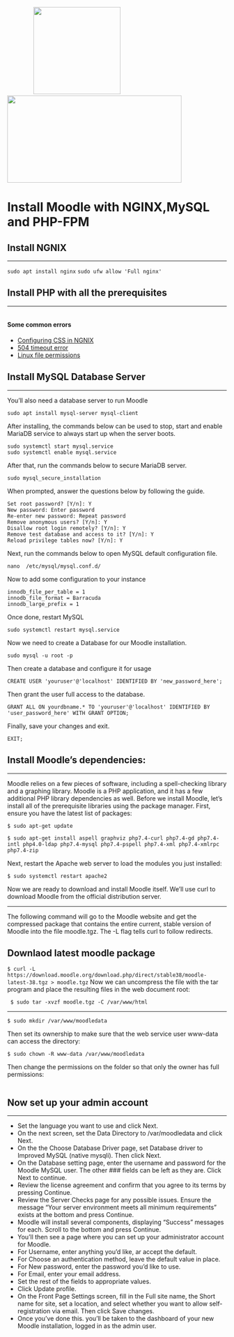 &emsp;&emsp;&emsp;&emsp; <img src="/images/moodlelogo.png" width="200" height="200"/>  &emsp;&emsp;&emsp; <img src="/images/NGINX.png" height="200" width="400"/>
# Install Moodle with NGINX,MySQL and PHP-FPM
## Install NGNIX
***
```sudo apt install nginx```
```sudo ufw allow 'Full nginx'```
## Install PHP with all the prerequisites
***
```sudo apt install php libapache2-mod-php php-mysql php-fpm php  php-mcrypt php-cli php-mysql php-gd php-imagick php-recode php-tidy php-xmlrpc
```
#### Some common errors
* [Configuring CSS in NGNIX](/nginx_confrigution_for_CSS.md)
* [504 timeout error](/504_timeout_error_while_installing.md)
* [Linux file permissions](/changing_file_permissions.md)

## Install MySQL Database Server
***
You’ll also need a database server to run Moodle

```sudo apt install mysql-server mysql-client```

After installing, the commands below can be used to stop, start and enable MariaDB service to always start up when the server boots.

```sudo systemctl stop mysql.service
sudo systemctl start mysql.service
sudo systemctl enable mysql.service
```
After that, run the commands below to secure MariaDB server.

```sudo mysql_secure_installation```

When prompted, answer the questions below by following the guide.

```Enter current password for root (enter for none): Press Enter
Set root password? [Y/n]: Y
New password: Enter password
Re-enter new password: Repeat password
Remove anonymous users? [Y/n]: Y
Disallow root login remotely? [Y/n]: Y
Remove test database and access to it? [Y/n]: Y
Reload privilege tables now? [Y/n]: Y
```
Next, run the commands below to open MySQL default configuration file.

```nano  /etc/mysql/mysql.conf.d/```

Now to add some configuration to your instance

```default_storage_engine = innodb
innodb_file_per_table = 1
innodb_file_format = Barracuda
innodb_large_prefix = 1
```
Once done, restart MySQL

```sudo systemctl restart mysql.service```

Now we need to create a Database for our Moodle installation.

```sudo mysql -u root -p```

Then create a database and configure it for usage

```CREATE DATABASE yourdbname;
CREATE USER 'youruser'@'localhost' IDENTIFIED BY 'new_password_here';
```
Then grant the user full access to the database.

```GRANT ALL ON yourdbname.* TO 'youruser'@'localhost' IDENTIFIED BY 'user_password_here' WITH GRANT OPTION;```

Finally, save your changes and exit.

```FLUSH PRIVILEGES;
EXIT;
```
## Install Moodle’s dependencies:
***
Moodle relies on a few pieces of software, including a spell-checking library and a graphing library. Moodle is a PHP application, and it has a few additional PHP library dependencies as well. Before we install Moodle, let’s install all of the prerequisite libraries using the package manager. First, ensure you have the latest list of packages:

``` $ sudo apt-get update ```

``` $ sudo apt-get install aspell graphviz php7.4-curl php7.4-gd php7.4-intl php4.0-ldap php7.4-mysql php7.4-pspell php7.4-xml php7.4-xmlrpc php7.4-zip ```

Next, restart the Apache web server to load the modules you just installed:

``` $ sudo systemctl restart apache2 ```

Now we are ready to download and install Moodle itself. We’ll use curl to download Moodle from the official distribution server.
***
The following command will go to the Moodle website and get the compressed package that contains the entire current, stable version of Moodle into the file moodle.tgz. The -L flag tells curl to follow redirects.

## Downlaod latest moodle package

``` $ curl -L https://download.moodle.org/download.php/direct/stable38/moodle-latest-38.tgz > moodle.tgz ```
Now we can uncompress the file with the tar program and place the resulting files in the web document root:

``` $ sudo tar -xvzf moodle.tgz -C /var/www/html```

***
``` $ sudo mkdir /var/www/moodledata ```

Then set its ownership to make sure that the web service user www-data can access the directory:

```$ sudo chown -R www-data /var/www/moodledata ```

Then change the permissions on the folder so that only the owner has full permissions:

```$ sudo chmod -R 0770 /var/www/moodledata
```
## Now set up your admin account
***
* Set the language you want to use and click Next.
* On the next screen, set the Data Directory to /var/moodledata and click Next.
* On the the Choose Database Driver page, set Database driver to Improved MySQL (native mysqli). Then click Next.
* On the Database setting page, enter the username and password for the Moodle MySQL user. The other ### fields can be left as they are. Click Next to continue.
* Review the license agreement and confirm that you agree to its terms by pressing Continue.
* Review the Server Checks page for any possible issues. Ensure the message “Your server environment meets all minimum requirements” exists at the bottom and press Continue.
* Moodle will install several components, displaying “Success” messages for each. Scroll to the bottom and press Continue.
* You’ll then see a page where you can set up your administrator account for Moodle.
* For Username, enter anything you’d like, ar accept the default.
* For Choose an authentication method, leave the default value in place.
* For New password, enter the password you’d like to use.
* For Email, enter your email address.
* Set the rest of the fields to appropriate values.
* Click Update profile.
* On the Front Page Settings screen, fill in the Full site name, the Short name for site, set a location, and select whether you want to allow self-registration via email. Then click Save changes.
* Once you’ve done this. you’ll be taken to the dashboard of your new Moodle installation, logged in as the admin user.
